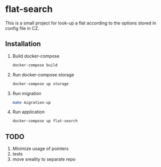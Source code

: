 # flat-search

This is a small project for look-up a flat according to the options stored in config file in CZ.

## Installation

1. Build docker-compose
    ```bash
   docker-compose build
   ```

2. Run docker-compose storage
    ```bash
   docker-compose up storage
   ```

3. Run migration
    ```bash
   make migration-up
   ```

4. Run application
    ```bash
   docker-compose up flat-search
   ```

## TODO 
1. Minimize usage of pointers
2. tests
3. move sreality to separate repo
